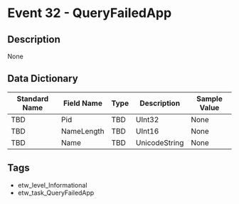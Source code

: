 # Event 32 - QueryFailedApp

## Description
None

## Data Dictionary
|Standard Name|Field Name|Type|Description|Sample Value|
|---|---|---|---|---|
|TBD|Pid|TBD|UInt32|None|None|
|TBD|NameLength|TBD|UInt16|None|None|
|TBD|Name|TBD|UnicodeString|None|None|

## Tags
* etw_level_Informational
* etw_task_QueryFailedApp